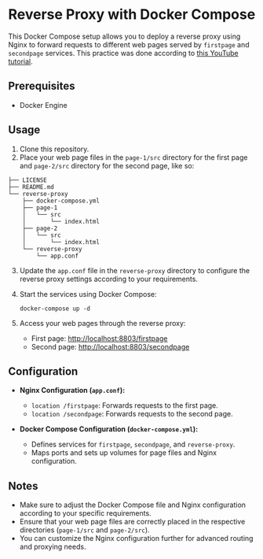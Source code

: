 # Reverse Proxy with Docker Compose

This Docker Compose setup allows you to deploy a reverse proxy using Nginx to forward requests to different web pages served by `firstpage` and `secondpage` services. This practice was done according to [this YouTube tutorial](https://www.youtube.com/watch?v=PzCHgWE7TMo&t=1290s&ab_channel=NaFullStacku).

## Prerequisites

- Docker Engine

## Usage

1. Clone this repository.
2. Place your web page files in the `page-1/src` directory for the first page and `page-2/src` directory for the second page, like so:
```
├── LICENSE
├── README.md
└── reverse-proxy
    ├── docker-compose.yml
    ├── page-1
    │   └── src
    │       └── index.html
    ├── page-2
    │   └── src
    │       └── index.html
    └── reverse-proxy
        └── app.conf
```

3. Update the `app.conf` file in the `reverse-proxy` directory to configure the reverse proxy settings according to your requirements.

4. Start the services using Docker Compose:

   ```
   docker-compose up -d
   ```

5. Access your web pages through the reverse proxy:

   - First page: [http://localhost:8803/firstpage](http://localhost:8803/firstpage)
   - Second page: [http://localhost:8803/secondpage](http://localhost:8803/secondpage)

## Configuration

- **Nginx Configuration (`app.conf`):**
  - `location /firstpage`: Forwards requests to the first page.
  - `location /secondpage`: Forwards requests to the second page.

- **Docker Compose Configuration (`docker-compose.yml`):**
  - Defines services for `firstpage`, `secondpage`, and `reverse-proxy`.
  - Maps ports and sets up volumes for page files and Nginx configuration.

## Notes

- Make sure to adjust the Docker Compose file and Nginx configuration according to your specific requirements.
- Ensure that your web page files are correctly placed in the respective directories (`page-1/src` and `page-2/src`).
- You can customize the Nginx configuration further for advanced routing and proxying needs.
```
